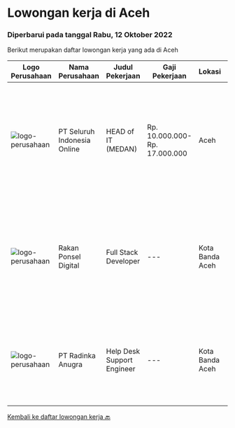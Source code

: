 
  # Lowongan kerja di Aceh

  ### Diperbarui pada tanggal Rabu, 12 Oktober 2022

  Berikut merupakan daftar lowongan kerja yang ada di Aceh

  |Logo Perusahaan | Nama Perusahaan | Judul Pekerjaan | Gaji Pekerjaan | Lokasi | Deskripsi | Tanggal diunggah | Pranala |
  | -------------- | --------------- | --------------- | --------- | --------- | -------------- | ------- | ----------- |
  |![logo-perusahaan](https://image-service-cdn.seek.com.au/c768f0670f8f8212da7de609b6af9d0b2e5134cc/ee4dce1061f3f616224767ad58cb2fc751b8d2dc)|PT Seluruh Indonesia Online|HEAD of IT  (MEDAN)|Rp. 10.000.000-Rp. 17.000.000|Aceh|Memiliki pengalaman leadership sebagai Manager sebelumnya.Back End Engineer1. Memiliki pengalaman dalam membangun RESTful APIs2. Menguasai bahasa...|Jumat, 07 Oktober 2022|https://www.jobstreet.co.id/id/job/head-of-it-medan-4058716?token=0~61a78218-da25-49d5-9faf-76695aae35f3&sectionRank=1&jobId=jobstreet-id-job-4058716|
|![logo-perusahaan](https://i.ibb.co/sqvTCh9/112815900-stock-vector-no-image-available-icon-flat-vector.webp)|Rakan Ponsel Digital|Full Stack Developer|---|Kota Banda Aceh|Kualifikasi Pekerjaan Pendidikan minimal SMA/SMK/S1/S2 (semua jurusan, diutamakan Teknik Informatika) Mampu Coding dan memahami aplikasi, SQL dan Non...|Senin, 03 Oktober 2022|https://www.jobstreet.co.id/id/job/full-stack-developer-4053492?token=0~61a78218-da25-49d5-9faf-76695aae35f3&sectionRank=2&jobId=jobstreet-id-job-4053492|
|![logo-perusahaan](https://image-service-cdn.seek.com.au/2ecfc69cf361a84d0fdf8825e2fcbd49f63236b9/ee4dce1061f3f616224767ad58cb2fc751b8d2dc)|PT Radinka Anugra|Help Desk Support Engineer|---|Kota Banda Aceh|Responsibilities: Dealing with incoming faults in a professional, courteous manner over the phone and via email Taking ownership of faults and...|Kamis, 22 September 2022|https://www.jobstreet.co.id/id/job/help-desk-support-engineer-4041916?token=0~61a78218-da25-49d5-9faf-76695aae35f3&sectionRank=3&jobId=jobstreet-id-job-4041916|


  [Kembali ke daftar lowongan kerja 🔙](../README.md#daftar-lowongan-kerja)
  